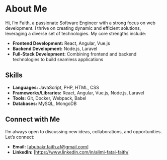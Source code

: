 # About Me

Hi, I’m Faith, a passionate Software Engineer with a strong focus on web development. I thrive on creating dynamic and efficient solutions, leveraging a diverse set of technologies. My core strengths include:

- **Frontend Development:** React, Angular, Vue.js
- **Backend Development:** Node.js, Laravel
- **Full-Stack Development:** Combining frontend and backend technologies to build seamless applications

## Skills

- **Languages:** JavaScript, PHP, HTML, CSS
- **Frameworks/Libraries:** React, Angular, Vue.js, Node.js, Laravel
- **Tools:** Git, Docker, Webpack, Babel
- **Databases:** MySQL, MongoDB


## Connect with Me

I’m always open to discussing new ideas, collaborations, and opportunities. Let’s connect:

- **Email:** [abubakr.faith.af@gmail.com]
- **LinkedIn:** [https://www.linkedin.com/in/alimi-fatai-faith/

